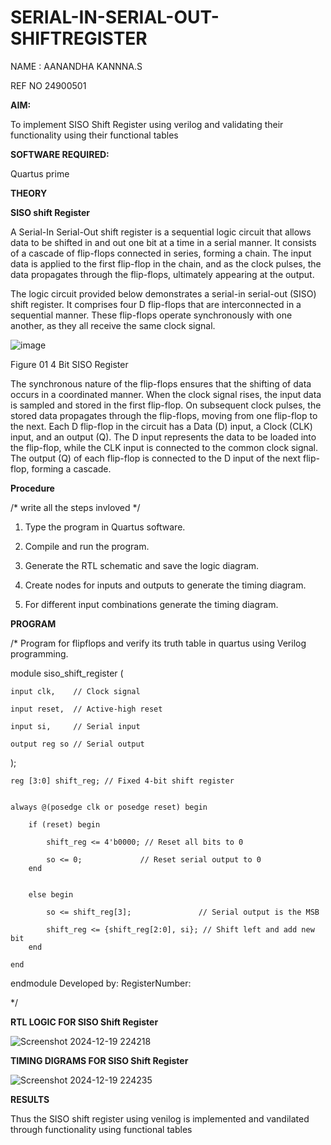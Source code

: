 # SERIAL-IN-SERIAL-OUT-SHIFTREGISTER

NAME : AANANDHA KANNNA.S

REF NO 24900501

**AIM:**

To implement  SISO Shift Register using verilog and validating their functionality using their functional tables

**SOFTWARE REQUIRED:**

Quartus prime

**THEORY**

**SISO shift Register**

A Serial-In Serial-Out shift register is a sequential logic circuit that allows data to be shifted in and out one bit at a time in a serial manner. It consists of a cascade of flip-flops connected in series, forming a chain. The input data is applied to the first flip-flop in the chain, and as the clock pulses, the data propagates through the flip-flops, ultimately appearing at the output.

The logic circuit provided below demonstrates a serial-in serial-out (SISO) shift register. It comprises four D flip-flops that are interconnected in a sequential manner. These flip-flops operate synchronously with one another, as they all receive the same clock signal.

![image](https://github.com/naavaneetha/SERIAL-IN-SERIAL-OUT-SHIFTREGISTER/assets/154305477/e81c4072-37f9-46c6-8145-566764b74c3a)

Figure 01 4 Bit SISO Register

The synchronous nature of the flip-flops ensures that the shifting of data occurs in a coordinated manner. When the clock signal rises, the input data is sampled and stored in the first flip-flop. On subsequent clock pulses, the stored data propagates through the flip-flops, moving from one flip-flop to the next.
Each D flip-flop in the circuit has a Data (D) input, a Clock (CLK) input, and an output (Q). The D input represents the data to be loaded into the flip-flop, while the CLK input is connected to the common clock signal. The output (Q) of each flip-flop is connected to the D input of the next flip-flop, forming a cascade.

**Procedure**

/* write all the steps invloved */

1. Type the program in Quartus software.

2. Compile and run the program.

3. Generate the RTL schematic and save the logic diagram.

4. Create nodes for inputs and outputs to generate the timing diagram.

5. For different input combinations generate the timing diagram.

**PROGRAM**

/* Program for flipflops and verify its truth table in quartus using Verilog programming.

module siso_shift_register (

   
    input clk,    // Clock signal
    
    input reset,  // Active-high reset
    
    input si,     // Serial input
    
    output reg so // Serial output
);


    
    reg [3:0] shift_reg; // Fixed 4-bit shift register

    
    always @(posedge clk or posedge reset) begin
    
        if (reset) begin
        
            shift_reg <= 4'b0000; // Reset all bits to 0
            
            so <= 0;             // Reset serial output to 0
        end
        
        
        else begin
        
            so <= shift_reg[3];               // Serial output is the MSB
            
            shift_reg <= {shift_reg[2:0], si}; // Shift left and add new bit
        end
        
    end
    
endmodule
Developed by: RegisterNumber:

*/

**RTL LOGIC FOR SISO Shift Register**

![Screenshot 2024-12-19 224218](https://github.com/user-attachments/assets/6a94e70c-7d81-4921-9ab1-b16eaa9523eb)


**TIMING DIGRAMS FOR SISO Shift Register**

![Screenshot 2024-12-19 224235](https://github.com/user-attachments/assets/cfed2053-677a-4b44-ad3a-8dba89a4e27e)



**RESULTS**

Thus the SISO shift register using venilog is implemented and vandilated through functionality using functional tables
